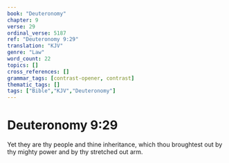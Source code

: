 ```yaml
---
book: "Deuteronomy"
chapter: 9
verse: 29
ordinal_verse: 5187
ref: "Deuteronomy 9:29"
translation: "KJV"
genre: "Law"
word_count: 22
topics: []
cross_references: []
grammar_tags: [contrast-opener, contrast]
thematic_tags: []
tags: ["Bible","KJV","Deuteronomy"]
---
```


# Deuteronomy 9:29

Yet they are thy people and thine inheritance, which thou broughtest out by thy mighty power and by thy stretched out arm.
